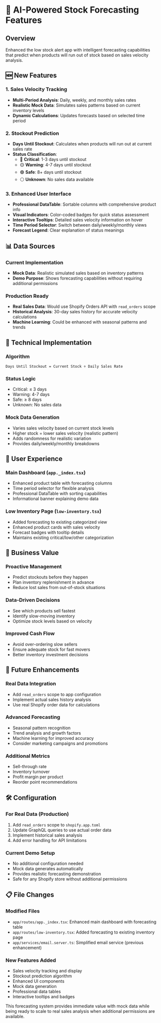 # 🔮 AI-Powered Stock Forecasting Features

## Overview
Enhanced the low stock alert app with intelligent forecasting capabilities that predict when products will run out of stock based on sales velocity analysis.

## 🆕 New Features

### 1. Sales Velocity Tracking
- **Multi-Period Analysis**: Daily, weekly, and monthly sales rates
- **Realistic Mock Data**: Simulates sales patterns based on current inventory levels
- **Dynamic Calculations**: Updates forecasts based on selected time period

### 2. Stockout Prediction
- **Days Until Stockout**: Calculates when products will run out at current sales rate
- **Status Classification**:
  - 🔴 **Critical**: 1-3 days until stockout
  - 🟡 **Warning**: 4-7 days until stockout  
  - 🟢 **Safe**: 8+ days until stockout
  - ⚪ **Unknown**: No sales data available

### 3. Enhanced User Interface
- **Professional DataTable**: Sortable columns with comprehensive product info
- **Visual Indicators**: Color-coded badges for quick status assessment
- **Interactive Tooltips**: Detailed sales velocity information on hover
- **Time Period Selector**: Switch between daily/weekly/monthly views
- **Forecast Legend**: Clear explanation of status meanings

## 📊 Data Sources

### Current Implementation
- **Mock Data**: Realistic simulated sales based on inventory patterns
- **Demo Purpose**: Shows forecasting capabilities without requiring additional permissions

### Production Ready
- **Real Sales Data**: Would use Shopify Orders API with `read_orders` scope
- **Historical Analysis**: 30-day sales history for accurate velocity calculations
- **Machine Learning**: Could be enhanced with seasonal patterns and trends

## 🔧 Technical Implementation

### Algorithm
```
Days Until Stockout = Current Stock ÷ Daily Sales Rate
```

### Status Logic
- Critical: ≤ 3 days
- Warning: 4-7 days  
- Safe: ≥ 8 days
- Unknown: No sales data

### Mock Data Generation
- Varies sales velocity based on current stock levels
- Higher stock = lower sales velocity (realistic pattern)
- Adds randomness for realistic variation
- Provides daily/weekly/monthly breakdowns

## 📱 User Experience

### Main Dashboard (`app._index.tsx`)
- Enhanced product table with forecasting columns
- Time period selector for flexible analysis
- Professional DataTable with sorting capabilities
- Informational banner explaining demo data

### Low Inventory Page (`low-inventory.tsx`)
- Added forecasting to existing categorized view
- Enhanced product cards with sales velocity
- Forecast badges with tooltip details
- Maintains existing critical/low/other categorization

## 🚀 Business Value

### Proactive Management
- Predict stockouts before they happen
- Plan inventory replenishment in advance
- Reduce lost sales from out-of-stock situations

### Data-Driven Decisions
- See which products sell fastest
- Identify slow-moving inventory
- Optimize stock levels based on velocity

### Improved Cash Flow
- Avoid over-ordering slow sellers
- Ensure adequate stock for fast movers
- Better inventory investment decisions

## 🔮 Future Enhancements

### Real Data Integration
- Add `read_orders` scope to app configuration
- Implement actual sales history analysis
- Use real Shopify order data for calculations

### Advanced Forecasting
- Seasonal pattern recognition
- Trend analysis and growth factors
- Machine learning for improved accuracy
- Consider marketing campaigns and promotions

### Additional Metrics
- Sell-through rate
- Inventory turnover
- Profit margin per product
- Reorder point recommendations

## 🛠️ Configuration

### For Real Data (Production)
1. Add `read_orders` scope to `shopify.app.toml`
2. Update GraphQL queries to use actual order data
3. Implement historical sales analysis
4. Add error handling for API limitations

### Current Demo Setup
- No additional configuration needed
- Mock data generates automatically
- Provides realistic forecasting demonstration
- Safe for any Shopify store without additional permissions

## 📋 File Changes

### Modified Files
- `app/routes/app._index.tsx`: Enhanced main dashboard with forecasting table
- `app/routes/low-inventory.tsx`: Added forecasting to existing inventory page
- `app/services/email.server.ts`: Simplified email service (previous enhancement)

### New Features Added
- Sales velocity tracking and display
- Stockout prediction algorithm
- Enhanced UI components
- Mock data generation
- Professional data tables
- Interactive tooltips and badges

This forecasting system provides immediate value with mock data while being ready to scale to real sales analysis when additional permissions are available.
